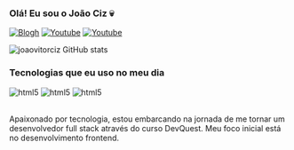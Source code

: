 
### Olá! Eu sou o João Ciz 💀

[![Blogh](https://img.shields.io/website?label=SujeitoProgramador.con&style=for-the-badge&url=https://sujeitoprogramador.com)]()
[![Youtube](https://img.shields.io/badge/YouTube-FF0000?style=for-the-badge&logo=youtube&logoColor=white)]()
[![Youtube](https://img.shields.io/badge/Instagram-E4405F?style=for-the-badge&logo=instagram&logoColor=white)]()

![joaovitorciz GitHub stats](https://github-readme-stats.vercel.app/api?username=joaovitorciz&show_icons=true&theme=dark)

### Tecnologias que eu uso no meu dia

<div style="display: inline_block">
    <img aling="center" alt="html5" src="https://img.shields.io/badge/HTML5-E34F26?style=for-the-badge&logo=html5&logoColor=white">
    <img aling="center" alt="html5" src="https://img.shields.io/badge/CSS3-1572B6?style=for-the-badge&logo=css3&logoColor=white">
    <img aling="center" alt="html5" src="https://img.shields.io/badge/JavaScript-F7DF1E?style=for-the-badge&logo=javascript&logoColor=black">
</div></br>

Apaixonado por tecnologia, estou embarcando na jornada de me tornar um desenvolvedor full stack através do curso DevQuest. Meu foco inicial está no desenvolvimento frontend.
